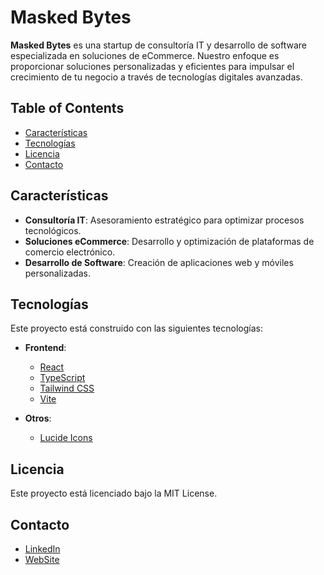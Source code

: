 # Masked Bytes

**Masked Bytes** es una startup de consultoría IT y desarrollo de software especializada en soluciones de eCommerce. Nuestro enfoque es proporcionar soluciones personalizadas y eficientes para impulsar el crecimiento de tu negocio a través de tecnologías digitales avanzadas.

## Table of Contents

- [Características](#características)
- [Tecnologías](#tecnologías)
- [Licencia](#licencia)
- [Contacto](#contacto)

## Características

- **Consultoría IT**: Asesoramiento estratégico para optimizar procesos tecnológicos.
- **Soluciones eCommerce**: Desarrollo y optimización de plataformas de comercio electrónico.
- **Desarrollo de Software**: Creación de aplicaciones web y móviles personalizadas.

## Tecnologías

Este proyecto está construido con las siguientes tecnologías:

- **Frontend**:

  - [React](https://reactjs.org/)
  - [TypeScript](https://www.typescriptlang.org/)
  - [Tailwind CSS](https://tailwindcss.com/)
  - [Vite](https://vitejs.dev/)

- **Otros**:
  - [Lucide Icons](https://lucide.dev/)

## Licencia

Este proyecto está licenciado bajo la MIT License.

## Contacto

- [LinkedIn](https://www.linkedin.com/company/maskedbytes)
- [WebSite](https://maskedbytes.tech)
